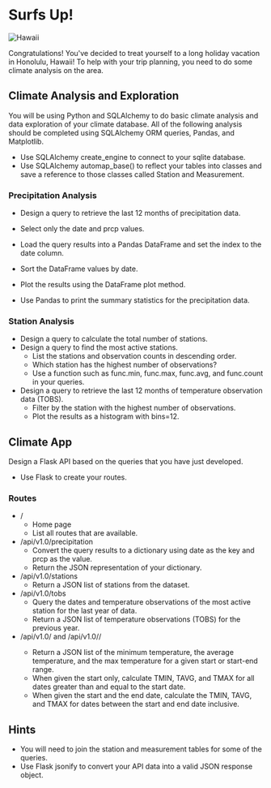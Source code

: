 # Surfs Up!
![Hawaii](https://user-images.githubusercontent.com/60836219/99481944-1ac0f180-2910-11eb-9583-74c913129f4c.jpg)

Congratulations! You've decided to treat yourself to a long holiday vacation in Honolulu, Hawaii! To help with your trip planning, you need to do some climate analysis on the area. 

## Climate Analysis and Exploration
You will be using Python and SQLAlchemy to do basic climate analysis and data exploration of your climate database. All of the following analysis should be completed using SQLAlchemy ORM queries, Pandas, and Matplotlib.

* Use SQLAlchemy create_engine to connect to your sqlite database.
* Use SQLAlchemy automap_base() to reflect your tables into classes and save a reference to those classes called Station and Measurement.

### Precipitation Analysis
* Design a query to retrieve the last 12 months of precipitation data.
* Select only the date and prcp values.
* Load the query results into a Pandas DataFrame and set the index to the date column.
* Sort the DataFrame values by date.
* Plot the results using the DataFrame plot method.

* Use Pandas to print the summary statistics for the precipitation data.

### Station Analysis
- Design a query to calculate the total number of stations.
- Design a query to find the most active stations.
  - List the stations and observation counts in descending order.
  - Which station has the highest number of observations?
  - Use a function such as func.min, func.max, func.avg, and func.count in your queries.
- Design a query to retrieve the last 12 months of temperature observation data (TOBS).
  - Filter by the station with the highest number of observations.
  - Plot the results as a histogram with bins=12.

## Climate App
Design a Flask API based on the queries that you have just developed.
* Use Flask to create your routes.

### Routes
- /
  - Home page
  - List all routes that are available.
- /api/v1.0/precipitation
  - Convert the query results to a dictionary using date as the key and prcp as the value.
  - Return the JSON representation of your dictionary.
- /api/v1.0/stations
  - Return a JSON list of stations from the dataset.
- /api/v1.0/tobs
  - Query the dates and temperature observations of the most active station for the last year of data.
  - Return a JSON list of temperature observations (TOBS) for the previous year.
- /api/v1.0/<start> and /api/v1.0/<start>/<end>
  - Return a JSON list of the minimum temperature, the average temperature, and the max temperature for a given start or start-end range.
  - When given the start only, calculate TMIN, TAVG, and TMAX for all dates greater than and equal to the start date.
  - When given the start and the end date, calculate the TMIN, TAVG, and TMAX for dates between the start and end date inclusive.
 
## Hints
* You will need to join the station and measurement tables for some of the queries.
* Use Flask jsonify to convert your API data into a valid JSON response object.


